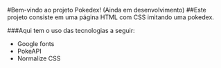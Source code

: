 #Bem-vindo ao projeto Pokedex! (Ainda em desenvolvimento)
##Este projeto consiste em uma página HTML com CSS imitando uma pokedex.

###Aqui tem o uso das tecnologias a seguir:
- Google fonts
- PokeAPI
- Normalize CSS
